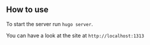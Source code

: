 ## How to use

To start the server run `hugo server`.

You can have a look at the site at `http://localhost:1313`
